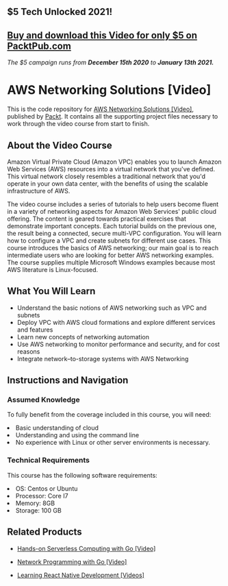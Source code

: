 ## $5 Tech Unlocked 2021!
[Buy and download this Video for only $5 on PacktPub.com](https://www.packtpub.com/product/aws-networking-solutions-video/9781788299190)
-----
*The $5 campaign         runs from __December 15th 2020__ to __January 13th 2021.__*

# AWS Networking Solutions [Video]
This is the code repository for [AWS Networking Solutions [Video]](https://www.packtpub.com/virtualization-and-cloud/aws-networking-solutions-video?utm_source=github&utm_medium=repository&utm_campaign=9781788299190), published by [Packt](https://www.packtpub.com/?utm_source=github). It contains all the supporting project files necessary to work through the video course from start to finish.
## About the Video Course
Amazon Virtual Private Cloud (Amazon VPC) enables you to launch Amazon Web Services (AWS) resources into a virtual network that you've defined. This virtual network closely resembles a traditional network that you'd operate in your own data center, with the benefits of using the scalable infrastructure of AWS.

The video course includes a series of tutorials to help users become fluent in a variety of networking aspects for Amazon Web Services' public cloud offering. The content is geared towards practical exercises that demonstrate important concepts.
Each tutorial builds on the previous one, the result being a connected, secure multi-VPC configuration. You will learn how to configure a VPC and create subnets for different use cases. This course introduces the basics of AWS networking; our main goal is to reach intermediate users who are looking for better AWS networking examples. The course supplies multiple Microsoft Windows examples because most AWS literature is Linux-focused.

<H2>What You Will Learn</H2>
<DIV class=book-info-will-learn-text>
<UL>
<LI>Understand the basic notions of AWS networking such as VPC and subnets 
<LI>Deploy VPC with AWS cloud formations and explore different services and features 
<LI>Learn new concepts of networking automation&nbsp; 
<LI>Use AWS networking to monitor performance and security, and for cost reasons 
<LI>Integrate network–to-storage systems with AWS Networking </LI></UL></DIV>

## Instructions and Navigation
### Assumed Knowledge
To fully benefit from the coverage included in this course, you will need:<br/>
<LI>Basic understanding of cloud 
<LI>Understanding and using the command line
<LI>No experience with Linux or other server environments is necessary.

### Technical Requirements
This course has the following software requirements:<br/>
<LI>OS: Centos or Ubuntu
<LI>Processor: Core I7
<LI>Memory: 8GB 
<LI>Storage: 100 GB

## Related Products
* [Hands-on Serverless Computing with Go [Video]](https://www.packtpub.com/application-development/hands-serverless-computing-go-video?utm_source=github&utm_medium=repository&utm_campaign=9781789132830)

* [Network Programming with Go [Video]](https://www.packtpub.com/networking-and-servers/network-programming-go-video?utm_source=github&utm_medium=repository&utm_campaign=9781788476560)

* [Learning React Native Development [Videos]](https://www.packtpub.com/application-development/learning-react-native-development-videos?utm_source=github&utm_medium=repository&utm_campaign=9781789138092)


